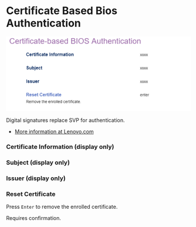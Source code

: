 # Certificate Based Bios Authentication #

![](./img/thinkcentre_certificate_based_bios_authentication.png)

Digital signatures replace SVP for authentication.

 - [More information at Lenovo.com](https://download.lenovo.com/pccbbs/thinkcentre_pdf/certificate_based_bios_management_guide.pdf)

### Certificate Information (display only) ###

### Subject (display only) ###

### Issuer (display only) ###

### Reset Certificate ###

Press `Enter` to remove the enrolled certificate.

Requires confirmation.

<!-- SIMULATOR DOES NOT SUPPORT -->